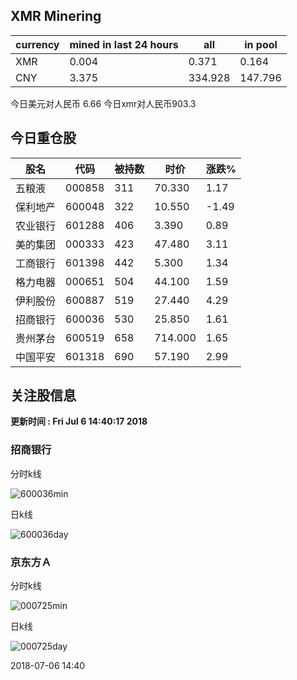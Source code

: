 ## XMR Minering

|currency|mined in last 24 hours|all|in pool|
|---|---|---|---|
|XMR|0.004|0.371|0.164|
|CNY|3.375|334.928|147.796|

今日美元对人民币 6.66	今日xmr对人民币903.3


## 今日重仓股 

|股名|代码|被持数|时价|涨跌%|
|---|---|---|---|---|
|五粮液|000858|311|70.330|1.17|
|保利地产|600048|322|10.550|-1.49|
|农业银行|601288|406|3.390|0.89|
|美的集团|000333|423|47.480|3.11|
|工商银行|601398|442|5.300|1.34|
|格力电器|000651|504|44.100|1.59|
|伊利股份|600887|519|27.440|4.29|
|招商银行|600036|530|25.850|1.61|
|贵州茅台|600519|658|714.000|1.65|
|中国平安|601318|690|57.190|2.99|

## 关注股信息
**更新时间 : Fri Jul  6 14:40:17 2018**
### 招商银行 
分时k线

![600036min](http://image.sinajs.cn/newchart/min/n/sh600036.gif)

日k线

![600036day](http://image.sinajs.cn/newchart/daily/n/sh600036.gif)

### 京东方Ａ 
分时k线

![000725min](http://image.sinajs.cn/newchart/min/n/sz000725.gif)

日k线

![000725day](http://image.sinajs.cn/newchart/daily/n/sz000725.gif)

2018-07-06 14:40